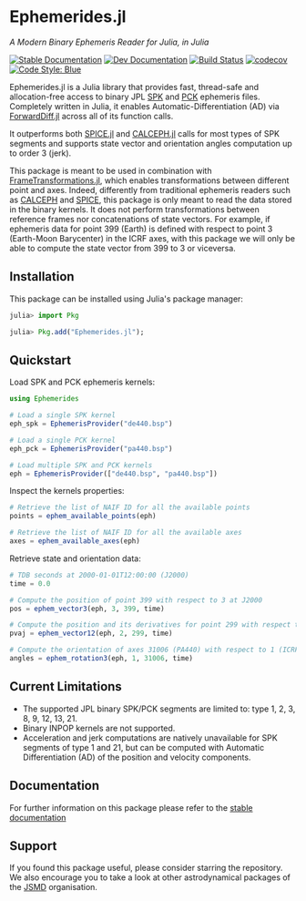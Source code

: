 # Ephemerides.jl

_A Modern Binary Ephemeris Reader for Julia, in Julia_

[![Stable Documentation](https://img.shields.io/badge/docs-stable-blue.svg)](https://juliaspacemissiondesign.github.io/Ephemerides.jl/stable/) 
[![Dev Documentation](https://img.shields.io/badge/docs-dev-blue.svg)](https://juliaspacemissiondesign.github.io/Ephemerides.jl/dev/) 
[![Build Status](https://github.com/JuliaSpaceMissionDesign/Ephemerides.jl/actions/workflows/ci.yml/badge.svg?branch=main)](https://github.com/JuliaSpaceMissionDesign/Ephemerides.jl/actions/workflows/ci.yml)
[![codecov](https://codecov.io/gh/JuliaSpaceMissionDesign/Ephemerides.jl/branch/main/graph/badge.svg?token=3SJCV229XX)](https://codecov.io/gh/JuliaSpaceMissionDesign/Ephemerides.jl)
[![Code Style: Blue](https://img.shields.io/badge/code%20style-blue-4495d1.svg)](https://github.com/invenia/BlueStyle)

Ephemerides.jl is a Julia library that provides fast, thread-safe and allocation-free access to binary JPL
[SPK](https://naif.jpl.nasa.gov/pub/naif/toolkit_docs/C/req/spk.html) and [PCK](https://naif.jpl.nasa.gov/pub/naif/toolkit_docs/C/req/pck.html) ephemeris files. Completely written in Julia, it enables 
Automatic-Differentiation (AD) via [ForwardDiff.jl](https://github.com/JuliaDiff/ForwardDiff.jl) 
across all of its function calls. 

It outperforms both [SPICE.jl](https://github.com/JuliaAstro/SPICE.jl) and [CALCEPH.jl](https://github.com/JuliaAstro/CALCEPH.jl) calls for most types of SPK segments and supports state vector and orientation angles computation up to order 3 (jerk).

This package is meant to be used in combination with [FrameTransformations.jl](https://github.com/JuliaSpaceMissionDesign/FrameTransformations.jl), which enables transformations between different point and axes. Indeed, differently from traditional ephemeris readers such as [CALCEPH](https://www.imcce.fr/inpop/calceph) and [SPICE](https://naif.jpl.nasa.gov/naif/toolkit.html), this package is only meant to read the data stored in the binary kernels. It does not perform transformations between reference frames nor concatenations of state vectors. For example, if ephemeris data for point 399 (Earth) is defined with respect to point 3 (Earth-Moon Barycenter) in the ICRF axes, with this package we will only be able to compute the state vector from 399 to 3 or viceversa. 

## Installation

This package can be installed using Julia's package manager: 
```julia
julia> import Pkg

julia> Pkg.add("Ephemerides.jl");
```

## Quickstart

Load SPK and PCK ephemeris kernels: 

```julia
using Ephemerides 

# Load a single SPK kernel 
eph_spk = EphemerisProvider("de440.bsp")

# Load a single PCK kernel
eph_pck = EphemerisProvider("pa440.bsp")

# Load multiple SPK and PCK kernels
eph = EphemerisProvider(["de440.bsp", "pa440.bsp"])
```

Inspect the kernels properties:
```julia
# Retrieve the list of NAIF ID for all the available points 
points = ephem_available_points(eph)

# Retrieve the list of NAIF ID for all the available axes
axes = ephem_available_axes(eph)
```

Retrieve state and orientation data:
```julia
# TDB seconds at 2000-01-01T12:00:00 (J2000)
time = 0.0

# Compute the position of point 399 with respect to 3 at J2000
pos = ephem_vector3(eph, 3, 399, time)

# Compute the position and its derivatives for point 299 with respect to 2
pvaj = ephem_vector12(eph, 2, 299, time)

# Compute the orientation of axes 31006 (PA440) with respect to 1 (ICRF) at J2000
angles = ephem_rotation3(eph, 1, 31006, time)
```

## Current Limitations
- The supported JPL binary SPK/PCK segments are limited to: type 1, 2, 3, 8, 9, 12, 13, 21. 
- Binary INPOP kernels are not supported. 
- Acceleration and jerk computations are natively unavailable for SPK segments of type 1 and 21, but can be computed with Automatic Differentiation (AD) of the position and velocity components.

## Documentation 
For further information on this package please refer to the [stable documentation](https://juliaspacemissiondesign.github.io/Ephemerides.jl/stable/)

## Support
If you found this package useful, please consider starring the repository. We also encourage 
you to take a look at other astrodynamical packages of the [JSMD](https://github.com/JuliaSpaceMissionDesign/) organisation.
